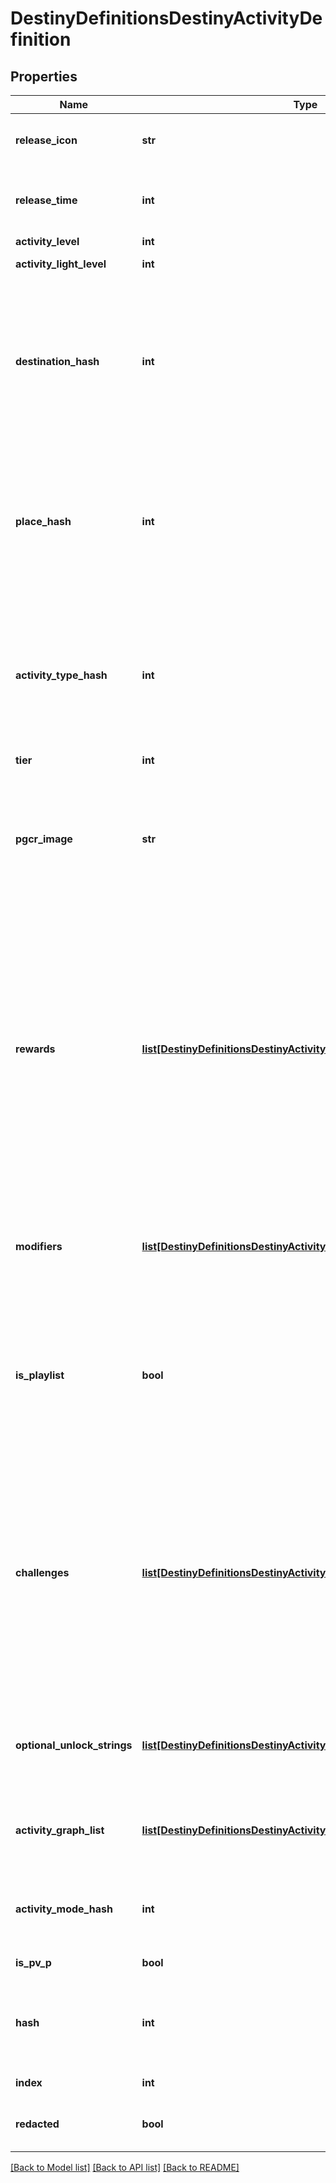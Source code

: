 # DestinyDefinitionsDestinyActivityDefinition

## Properties
Name | Type | Description | Notes
------------ | ------------- | ------------- | -------------
**release_icon** | **str** | If the activity has an icon associated with a specific release (such as a DLC),  this is the path to that release&#39;s icon. | [optional] 
**release_time** | **int** | If the activity will not be visible until a specific and known time, this will be  the seconds since the Epoch when it will become visible. | [optional] 
**activity_level** | **int** | The difficulty level of the activity. | [optional] 
**activity_light_level** | **int** | The recommended light level for this activity. | [optional] 
**destination_hash** | **int** | The hash identifier for the Destination on which this Activity is played.  Use it to look up  the DestinyDestinationDefinition for human readable info about the destination.  A Destination can be thought of as a more specific location than a \&quot;Place\&quot;.  For instance,  if the \&quot;Place\&quot; is Earth, the \&quot;Destination\&quot; would be a specific city or region on Earth. | [optional] 
**place_hash** | **int** | The hash identifier for the \&quot;Place\&quot; on which this Activity is played.  Use it to look up  the DestinyPlaceDefinition for human readable info about the Place.  A Place is the largest-scoped concept for location information.  For instance,  if the \&quot;Place\&quot; is Earth, the \&quot;Destination\&quot; would be a specific city or region on Earth. | [optional] 
**activity_type_hash** | **int** | The hash identifier for the Activity Type of this Activity.  You may use it to look up  the DestinyActivityTypeDefinition for human readable info, but be forewarned: Playlists and  many PVP Map Activities will map to generic Activity Types.  You&#39;ll have to use your knowledge  of the Activity Mode being played to get more specific information about what the user is playing. | [optional] 
**tier** | **int** | The difficulty tier of the activity. | [optional] 
**pgcr_image** | **str** | When Activities are completed, we generate a \&quot;Post-Game Carnage Report\&quot;, or PGCR, with details about  what happened in that activity (how many kills someone got, which team won, etc...)  We use this image  as the background when displaying PGCR information, and often use it when we refer to the Activity in general. | [optional] 
**rewards** | [**list[DestinyDefinitionsDestinyActivityRewardDefinition]**](DestinyDefinitionsDestinyActivityRewardDefinition.md) | The expected possible rewards for the activity.  These rewards may or may not be accessible for an individual player  based on their character state, the account state, and even the game&#39;s state overall.  But it is a useful reference  for possible rewards you can earn in the activity.  These match up to rewards displayed when you hover over  the Activity in the in-game Director, and often refer to Placeholder or \&quot;Dummy\&quot; items: items that tell you   what you can earn in vague terms rather than what you&#39;ll specifically be earning (partly because the game  doesn&#39;t even know what you&#39;ll earn specifically until you roll for it at the end) | [optional] 
**modifiers** | [**list[DestinyDefinitionsDestinyActivityModifierReferenceDefinition]**](DestinyDefinitionsDestinyActivityModifierReferenceDefinition.md) | Activities can have Modifiers, as defined in DestinyActivityModifierDefinition.  These are references  to the modifiers that *can* be applied to that activity, along with data that we use to determine if  that modifier is actually active at any given point in time. | [optional] 
**is_playlist** | **bool** | If True, this Activity is actually a Playlist that refers to multiple possible specific Activities and Activity  Modes.  For instance, a Crucible Playlist may have references to multiple Activities (Maps) with multiple Activity Modes  (specific PvP gameplay modes).  If this is true, refer to the playlistItems property for the specific entries  in the playlist. | [optional] 
**challenges** | [**list[DestinyDefinitionsDestinyActivityChallengeDefinition]**](DestinyDefinitionsDestinyActivityChallengeDefinition.md) | An activity can have many Challenges, of which any subset of them may be active for play  at any given period of time.  This gives the information about the challenges and data  that we use to understand when they&#39;re active and what rewards they provide.  Sadly, at the moment there&#39;s no central definition for challenges: much like \&quot;Skulls\&quot; were  in Destiny 1, these are defined on individual activities and there can be many duplicates/near duplicates  across the Destiny 2 ecosystem.  I have it in mind to centralize these in a future revision of the API, but  we are out of time. | [optional] 
**optional_unlock_strings** | [**list[DestinyDefinitionsDestinyActivityUnlockStringDefinition]**](DestinyDefinitionsDestinyActivityUnlockStringDefinition.md) | If there are status strings related to the activity and based on internal state of the game, account, or character,  then this will be the definition of those strings and the states needed in order for the strings to be shown. | [optional] 
**activity_graph_list** | [**list[DestinyDefinitionsDestinyActivityGraphListEntryDefinition]**](DestinyDefinitionsDestinyActivityGraphListEntryDefinition.md) | Unfortunately, in practice this is almost never populated.  In theory, this is supposed to tell  which Activity Graph to show if you bring up the director while in this activity. | [optional] 
**activity_mode_hash** | **int** | The Activity Mode for this activity.  Note that if this is a playlist, the specific playlist entry chosen  will determine the actual activity mode that ends up being played. | [optional] 
**is_pv_p** | **bool** | If true, this activity is a PVP activity or playlist. | [optional] 
**hash** | **int** | The unique identifier for this entity.  Guaranteed to be unique for the type of entity, but not globally.    When entities refer to each other in Destiny content, it is this hash that they are referring to. | [optional] 
**index** | **int** | The index of the entity as it was found in the investment tables. | [optional] 
**redacted** | **bool** | If this is true, then there is an entity with this identifier/type combination, but BNet is  not yet allowed to show it.  Sorry! | [optional] 

[[Back to Model list]](../README.md#documentation-for-models) [[Back to API list]](../README.md#documentation-for-api-endpoints) [[Back to README]](../README.md)


